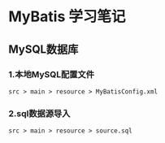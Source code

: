 # MyBatis 学习笔记

## MySQL数据库

### 1.本地MySQL配置文件
    src > main > resource > MyBatisConfig.xml
    
### 2.sql数据源导入
    src > main > resource > source.sql